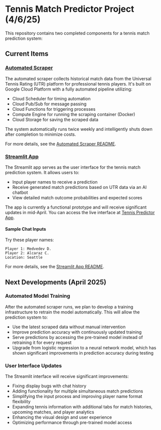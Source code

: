 # Tennis Match Predictor Project (4/6/25)

This repository contains two completed components for a tennis match prediction system:

## Current Items

### [Automated Scraper](https://github.com/dom-schulz/utr-tennis-match-predictor/tree/main/automated-utr-scraper)

The automated scraper collects historical match data from the Universal Tennis Rating (UTR) platform for professional tennis players. It's built on Google Cloud Platform with a fully automated pipeline utilizing:

- Cloud Scheduler for timing automation
- Cloud Pub/Sub for message passing
- Cloud Functions for triggering processes
- Compute Engine for running the scraping container (Docker)
- Cloud Storage for saving the scraped data

The system automatically runs twice weekly and intelligently shuts down after completion to minimize costs.

For more details, see the [Automated Scraper README](https://github.com/dom-schulz/utr-tennis-match-predictor/blob/main/automated-utr-scraper/README.md). 


### [Streamlit App](https://github.com/dom-schulz/utr-tennis-match-predictor/tree/main/user-interface)

The Streamlit app serves as the user interface for the tennis match prediction system. It allows users to:

- Input player names to receive a prediction
- Receive generated match predictions based on UTR data via an AI chatbot
- View detailed match outcome probabilities and expected scores

The app is currently a functional prototype and will receive significant updates in mid-April. You can access the live interface at [Tennis Predictor App](https://utr-tennis-match-predictor.streamlit.app/).

#### Sample Chat Inputs
Try these player names:
```
Player 1: Medvedev D.
Player 2: Alcaraz C.
Location: Seattle
```

For more details, see the [Streamlit App README](https://github.com/dom-schulz/utr-tennis-match-predictor/blob/main/user-interface/README.md).


## Next Developments (April 2025)

### Automated Model Training

After the automated scraper runs, we plan to develop a training infrastructure to retrain the model automatically. This will allow the prediction system to:

- Use the latest scraped data without manual intervention
- Improve prediction accuracy with continuously updated training
- Serve predictions by accessing the pre-trained model instead of retraining it for every request
- Upgrade from logistic regression to a neural network model, which has shown significant improvements in prediction accuracy during testing

### User Interface Updates

The Streamlit interface will receive significant improvements:

- Fixing display bugs with chat history
- Adding functionality for multiple simultaneous match predictions
- Simplifying the input process and improving player name format flexibility
- Expanding tennis information with additional tabs for match histories, upcoming matches, and player analytics
- Enhancing the visual design and user experience
- Optimizing performance through pre-trained model access 